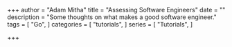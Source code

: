 +++
author = "Adam Mitha"
title = "Assessing Software Engineers"
date = ""
description = "Some thoughts on what makes a good software engineer."
tags = [
    "Go",
]
categories = [
    "tutorials",
]
series = [
  "Tutorials",
]

+++